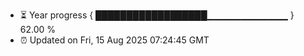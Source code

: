 - ⏳ Year progress { ██████████████████▁▁▁▁▁▁▁▁▁▁▁▁ } 62.00 %
- ⏰ Updated on Fri, 15 Aug 2025 07:24:45 GMT

